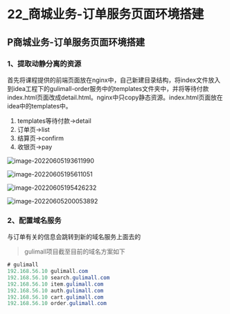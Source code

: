 # 22_商城业务-订单服务页面环境搭建

## P商城业务-订单服务页面环境搭建

### 1、提取动静分离的资源

首先将课程提供的前端页面放在nginx中，自己新建目录结构，将index文件放入到idea工程下的gulimall-order服务中的templates文件夹中，并将等待付款index.html页面改成detail.html。nginx中只copy静态资源。index.html页面放在idea中的templates中。

1. templates等待付款->detail
2. 订单页->list
3. 结算页->confirm
4. 收银页->pay

![image-20220605193611990](https://hediancha-1312143060.cos.ap-shanghai.myqcloud.com/202206051936116.png)



![image-20220605195611051](https://hediancha-1312143060.cos.ap-shanghai.myqcloud.com/202206051956143.png)



![image-20220605195426232](https://hediancha-1312143060.cos.ap-shanghai.myqcloud.com/202206051954317.png)



![image-20220605200053892](https://hediancha-1312143060.cos.ap-shanghai.myqcloud.com/202206052000960.png)

### 2、配置域名服务

与订单有关的信息会跳转到新的域名服务上面去的

> gulimall项目截至目前的域名方案如下

```java
# gulimall
192.168.56.10 gulimall.com
192.168.56.10 search.gulimall.com
192.168.56.10 item.gulimall.com
192.168.56.10 auth.gulimall.com
192.168.56.10 cart.gulimall.com
192.168.56.10 order.gulimall.com

    
```

